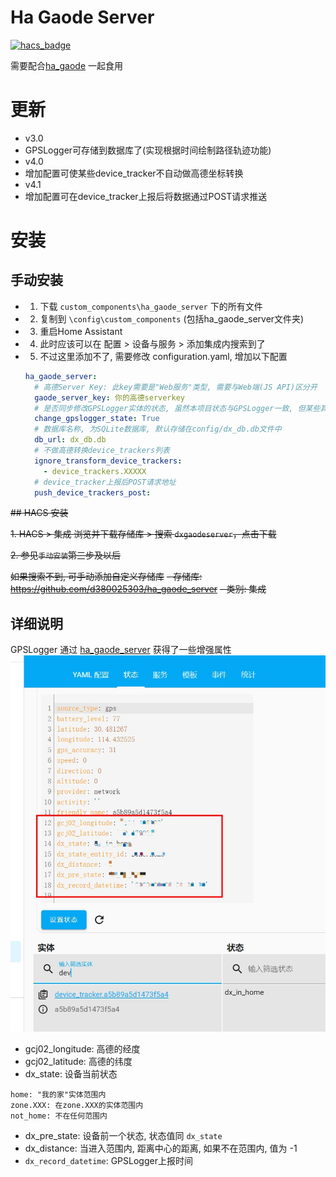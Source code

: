 <!--
 * @Author        : dx
 * @Github        : https://github.com/d380025303
 * @Description   : 
 * @Date          : 2023-06-04
 * @LastEditors   : dx
 * @LastEditTime  : 2023-06-04 14:56:00
 -->

# Ha Gaode Server

[![hacs_badge](https://img.shields.io/badge/HACS-Default-41BDF5.svg)](https://github.com/hacs/integration)

需要配合[ha_gaode](https://github.com/d380025303/ha_gaode) 一起食用

# 更新
+ v3.0
 + GPSLogger可存储到数据库了(实现根据时间绘制路径轨迹功能)
+ v4.0
 + 增加配置可使某些device_tracker不自动做高德坐标转换
+ v4.1
 + 增加配置可在device_tracker上报后将数据通过POST请求推送


# 安装
## 手动安装
* 1. 下载 `custom_components\ha_gaode_server` 下的所有文件
* 2. 复制到 `\config\custom_components` (包括ha_gaode_server文件夹)
* 3. 重启Home Assistant
* 4. 此时应该可以在 配置 > 设备与服务 > 添加集成内搜索到了
* 5. 不过这里添加不了, 需要修改 configuration.yaml, 增加以下配置
    ```yaml
    ha_gaode_server:
      # 高德Server Key: 此key需要是"Web服务"类型, 需要与Web端(JS API)区分开 
      gaode_server_key: 你的高德serverkey  
      # 是否同步修改GPSLogger实体的状态, 虽然本项目状态与GPSLogger一致, 但某些其它包可能会自定义状态(比如本项目2.0版本,已调整), 可将此设置为 False
      change_gpslogger_state: True 
      # 数据库名称, 为SQLite数据库, 默认存储在config/dx_db.db文件中
      db_url: dx_db.db
      # 不做高德转换device_trackers列表
      ignore_transform_device_trackers:
        - device_trackers.XXXXX
      # device_tracker上报后POST请求地址
      push_device_trackers_post: 
    ```

~~## HACS 安装~~

~~1. HACS > 集成 浏览并下载存储库 > 搜索 ```dxgaodeserver```，点击下载~~

~~2. 参见`手动安装`第三步及以后~~

~~如果搜索不到, 可手动添加自定义存储库~~
~~- 存储库: https://github.com/d380025303/ha_gaode_server~~
~~- 类别: 集成~~


## 详细说明
GPSLogger 通过 [ha_gaode_server](https://github.com/d380025303/ha_gaode_server) 获得了一些增强属性
![](1.jpg)

- gcj02_longitude: 高德的经度
- gcj02_latitude: 高德的纬度
- dx_state: 设备当前状态
```text
home: "我的家"实体范围内
zone.XXX: 在zone.XXX的实体范围内
not_home: 不在任何范围内
```
- dx_pre_state: 设备前一个状态, 状态值同 ```dx_state```
- dx_distance: 当进入范围内, 距离中心的距离, 如果不在范围内, 值为 -1
- `dx_record_datetime`: GPSLogger上报时间
